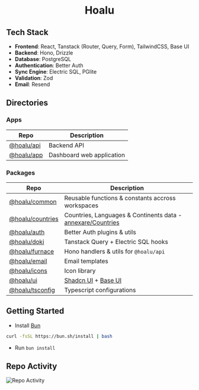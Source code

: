 <h1 align="center">
  Hoalu
</h1>

## Tech Stack

- **Frontend**: React, Tanstack (Router, Query, Form), TailwindCSS, Base UI
- **Backend**: Hono, Drizzle
- **Database**: PostgreSQL
- **Authentication**: Better Auth
- **Sync Engine**: Electric SQL, PGlite
- **Validation**: Zod
- **Email**: Resend

## Directories

### Apps

| Repo                   | Description               |
| ---------------------- | ------------------------- |
| [@hoalu/api](apps/api) | Backend API               |
| [@hoalu/app](apps/app) | Dashboard web application |

### Packages

| Repo                                   | Description                                                                                          |
| -------------------------------------- | ---------------------------------------------------------------------------------------------------- |
| [@hoalu/common](packages/common)       | Reusable functions & constants accross workspaces                                                    |
| [@hoalu/countries](packages/countries) | Countries, Languages & Continents data - [annexare/Countries](https://github.com/annexare/Countries) |
| [@hoalu/auth](packages/auth)           | Better Auth plugins & utils                                                                          |
| [@hoalu/doki](packages/doki)           | Tanstack Query + Electric SQL hooks                                                                  |
| [@hoalu/furnace](packages/furnace)     | Hono handlers & utils for `@hoalu/api`                                                               |
| [@hoalu/email](packages/email)         | Email templates                                                                                      |
| [@hoalu/icons](packages/icons)         | Icon library                                                                                         |
| [@hoalu/ui](packages/ui)               | [Shadcn UI](https://ui.shadcn.com/) + [Base UI](https://base-ui.com/react/overview/quick-start)      |
| [@hoalu/tsconfig](packages/tsconfig)   | Typescript configurations                                                                            |

## Getting Started

- Install [Bun](https://bun.sh/)

```sh
curl -fsSL https://bun.sh/install | bash
```

- Run `bun install`

## Repo Activity

![Repo Activity](https://repobeats.axiom.co/api/embed/9d3baabafff05bcc02d5b74f93794fe1a5ac61e4.svg "Repobeats analytics image")
